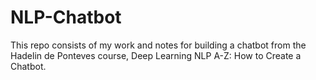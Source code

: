 # NLP-Chatbot

This repo consists of my work and notes for building a chatbot from the Hadelin de Ponteves course, Deep Learning NLP A-Z: How to Create a Chatbot. 

